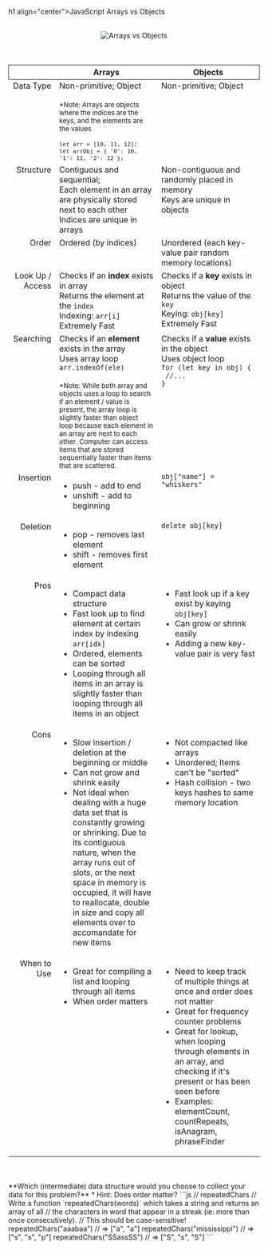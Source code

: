 h1 align="center">JavaScript Arrays vs Objects</h1>
<br><br>
<div align="center">
  <img src="https://i.imgur.com/NnFrykD.png" alt="Arrays vs Objects">
</div>
<br><br>
<table width="100%">
  <thead style="border:1px solid #333333;">
    <tr>
      <th></th>
      <th>Arrays</th>
      <th>Objects</th>
    </tr>
  </thead>
  <tbody>
    <tr>
      <td align="right" width="15%" valign="top">Data Type</td>
      <td width="40%" valign="top">
        Non-primitive; Object<br><br>
        <small>
          *Note: Arrays are objects where the indices are the keys, and the elements are the values<br><br>
          <code>let arr = [10, 11, 12];</code><br>
          <code>let arrObj = { '0': 10, '1': 11, '2': 12 };</code>
        </small>
      </td>
      <td width="40%" valign="top">Non-primitive; Object</td>
    </tr>
    <tr>
      <td align="right" width="15%" valign="top">Structure</td>
      <td width="40%" valign="top">
        Contiguous and sequential;<br>
        Each element in an array are physically stored next to each other<br>
        Indices are unique in arrays
      </td>
      <td width="40%" valign="top">
        Non-contiguous and randomly placed in memory<br>
        Keys are unique in objects
      </td>
    </tr>
    <tr>
      <td align="right" width="15%" valign="top">Order</td>
      <td width="40%" valign="top">Ordered (by indices)</td>
      <td width="40%" valign="top">Unordered (each key-value pair random memory locations)</td>
    </tr>
    <tr>
      <td align="right" width="15%" valign="top">Look Up / Access</td>
      <td width="40%" valign="top">
        Checks if an <b>index</b> exists in array<br>
        Returns the element at the <code>index</code><br>
        Indexing: <code>arr[i]</code><br>
        Extremely Fast
      </td>
      <td width="40%" valign="top">
        Checks if a <b>key</b> exists in object<br>
        Returns the value of the <code>key</code><br>
        Keying: <code>obj[key]</code><br>
        Extremely Fast
      </td>
    </tr>
    <tr>
      <td align="right" width="15%" valign="top">Searching</td>
      <td width="40%" valign="top">
        Checks if an <b>element</b> exists in the array<br>
        Uses array loop<br>
        <code>arr.indexOf(ele)</code><br><br>
        <small>
          *Note: While both array and objects uses a loop to search if an element / value is present, the array loop is slightly faster than object loop because each element in an array are next to each other. Computer can access items that are stored sequentially faster than items that are scattered.
        </small>
      </td>
      <td width="40%" valign="top">
        Checks if a <b>value</b> exists in the object<br>
        Uses object loop<br>
        <code>for (let key in obj) {</code><br>
        <code> //... </code><br>
        <code>}</code>
      </td>
    </tr>
    <tr>
      <td align="right" width="15%" valign="top">Insertion</td>
      <td width="40%" valign="top">
        <ul>
          <li>push - add to end</li>
          <li>unshift - add to beginning</li>
        </ul>
      </td>
      <td width="40%" valign="top">
        <code>obj["name"] = "whiskers"</code>
      </td>
    </tr>
    <tr>
      <td align="right" width="15%" valign="top">Deletion</td>
      <td width="40%" valign="top">
        <ul>
          <li>pop - removes last element</li>
          <li>shift - removes first element</li>
        </ul>
      </td>
      <td width="40%" valign="top">
        <code>delete obj[key]</code>
      </td>
    </tr>
    <tr>
      <td align="right" width="15%" valign="top">Pros</td>
      <td width="40%" valign="top">
        <ul>
          <li>Compact data structure</li>
          <li>Fast look up to find element at certain index by indexing <code>arr[idx]</code></li>
          <li>Ordered, elements can be sorted</li>
          <li>Looping through all items in an array is slightly faster than looping through all items in an object</li>
        </ul>
      </td>
      <td width="40%" valign="top">
        <ul>
          <li>Fast look up if a key exist by keying <code>obj[key]</code></li>
          <li>Can grow or shrink easily</li>
          <li>Adding a new key-value pair is very fast</li>
        </ul>
      </td>
    </tr>
    <tr>
      <td align="right" width="15%" valign="top">Cons</td>
      <td width="40%" valign="top">
        <ul>
          <li>Slow insertion / deletion at the beginning or middle</li>
          <li>Can not grow and shrink easily</li>
          <li>Not ideal when dealing with a huge data set that is constantly growing or shrinking. Due to its contiguous nature, when the array runs out of slots, or the next space in memory is occupied, it will have to reallocate, double in size and copy all elements over to accomandate for new items</li>
        </ul>
      </td>
      <td width="40%" valign="top">
        <ul>
          <li>Not compacted like arrays</li>
          <li>Unordered; Items can't be "sorted"</li>
          <li>Hash collision - two keys hashes to same memory location</li>
        </ul>
      </td>
    </tr>
    <tr>
      <td align="right" width="15%" valign="top">When to Use</td>
      <td width="40%" valign="top">
        <ul>
          <li>Great for compiling a list and looping through all items</li>
          <li>When order matters</li>
        </ul>
      </td>
      <td width="40%" valign="top">
        <ul>
          <li>Need to keep track of multiple things at once and order does not matter</li>
          <li>Great for frequency counter problems</li>
          <li>Great for lookup, when looping through elements in an array, and checking if it's present or has been seen before</li>
          <li>Examples: elementCount, countRepeats, isAnagram, phraseFinder</li>
        </ul>
      </td>
    </tr>
  </tbody>
</table>
<br><br>
**Which (intermediate) data structure would you choose to collect your data for this problem?**
* Hint: Does order matter?
```js
// repeatedChars
// Write a function `repeatedChars(words)` which takes a string and returns an array of all 
// the characters in word that appear in a streak (ie: more than once consecutively).
// This should be case-sensitive!
repeatedChars("aaabaa")           // => ["a", "a"]
repeatedChars("mississippi")      // => ["s", "s", "p"]
repeatedChars("SSassSS")          // => ["S", "s", "S"]
```
